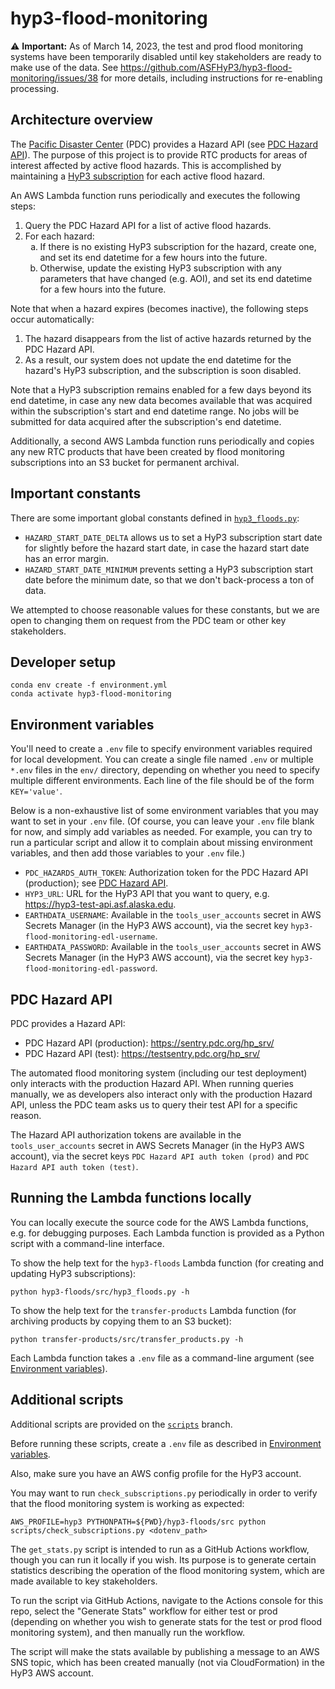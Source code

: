 # hyp3-flood-monitoring

⚠️ **Important:** As of March 14, 2023, the test and prod flood monitoring systems have been
temporarily disabled until key stakeholders are ready to make use of the data. See
https://github.com/ASFHyP3/hyp3-flood-monitoring/issues/38 for more details,
including instructions for re-enabling processing.

## Architecture overview

The [Pacific Disaster Center](https://www.pdc.org/about) (PDC)
provides a Hazard API (see [PDC Hazard API](#pdc-hazard-api)).
The purpose of this project is to provide RTC products for areas of interest affected by active flood hazards.
This is accomplished by maintaining a [HyP3 subscription](https://hyp3-docs.asf.alaska.edu/using/subscriptions/)
for each active flood hazard.

An AWS Lambda function runs periodically and executes the following steps:

<ol>
<li>
Query the PDC Hazard API for a list of active flood hazards.
</li>
<li>
For each hazard:
  <ol type="a">
  <li>
    If there is no existing HyP3 subscription for the hazard, create one, and set its end datetime for a few hours
    into the future.
  </li>
  <li>
    Otherwise, update the existing HyP3 subscription with any parameters that have changed (e.g. AOI),
    and set its end datetime for a few hours into the future.
  </li>
  </ol>
</li>
</ol>

Note that when a hazard expires (becomes inactive), the following steps occur automatically:

1. The hazard disappears from the list of active hazards returned by the PDC Hazard API.
2. As a result, our system does not update the end datetime for the hazard's HyP3 subscription,
   and the subscription is soon disabled.

Note that a HyP3 subscription remains enabled for a few days beyond its end datetime,
in case any new data becomes available that was acquired within the subscription's
start and end datetime range. No jobs will be submitted for data acquired after the subscription's end datetime.

Additionally, a second AWS Lambda function runs periodically and copies any new RTC products
that have been created by flood monitoring subscriptions into an S3 bucket for permanent
archival.

## Important constants

There are some important global constants defined in [`hyp3_floods.py`](./hyp3-floods/src/hyp3_floods.py):

* `HAZARD_START_DATE_DELTA` allows us to set a HyP3 subscription start date for slightly
  before the hazard start date, in case the hazard start date has an error margin.
* `HAZARD_START_DATE_MINIMUM` prevents setting a HyP3 subscription start date before the
  minimum date, so that we don't back-process a ton of data.

We attempted to choose reasonable values for these constants, but we are open to changing them on request from
the PDC team or other key stakeholders.

## Developer setup

```
conda env create -f environment.yml
conda activate hyp3-flood-monitoring
```

## Environment variables

You'll need to create a `.env` file to specify environment variables required for local development. You can create
a single file named `.env` or multiple `*.env` files in the `env/` directory, depending on whether you need to
specify multiple different environments. Each line of the file should be of the form `KEY='value'`.

Below is a non-exhaustive list of some environment variables that you may want to set in your `.env` file.
(Of course, you can leave your `.env` file blank for now, and simply add variables as needed.
For example, you can try to run a particular script and allow it to complain about missing
environment variables, and then add those variables to your `.env` file.)

* `PDC_HAZARDS_AUTH_TOKEN`: Authorization token for the PDC Hazard API (production);
   see [PDC Hazard API](#pdc-hazard-api).
* `HYP3_URL`: URL for the HyP3 API that you want to query, e.g. <https://hyp3-test-api.asf.alaska.edu>.
* `EARTHDATA_USERNAME`: Available in the `tools_user_accounts` secret in AWS Secrets Manager (in the HyP3 AWS account),
   via the secret key `hyp3-flood-monitoring-edl-username`.
* `EARTHDATA_PASSWORD`: Available in the `tools_user_accounts` secret in AWS Secrets Manager (in the HyP3 AWS account),
   via the secret key `hyp3-flood-monitoring-edl-password`.

## PDC Hazard API

PDC provides a Hazard API:

* PDC Hazard API (production): <https://sentry.pdc.org/hp_srv/>
* PDC Hazard API (test): <https://testsentry.pdc.org/hp_srv/>

The automated flood monitoring system (including our test deployment) only interacts with the production Hazard API.
When running queries manually, we as developers also interact only with the production Hazard API, unless the PDC
team asks us to query their test API for a specific reason.

The Hazard API authorization tokens are available in the `tools_user_accounts` secret in AWS Secrets Manager
(in the HyP3 AWS account), via the secret keys `PDC Hazard API auth token (prod)`
and `PDC Hazard API auth token (test)`.

## Running the Lambda functions locally

You can locally execute the source code for the AWS Lambda functions, e.g. for debugging purposes. Each Lambda
function is provided as a Python script with a command-line interface.

To show the help text for the `hyp3-floods` Lambda function
(for creating and updating HyP3 subscriptions):

```
python hyp3-floods/src/hyp3_floods.py -h
```

To show the help text for the `transfer-products` Lambda function
(for archiving products by copying them to an S3 bucket):

```
python transfer-products/src/transfer_products.py -h
```

Each Lambda function takes a `.env` file as a command-line argument
(see [Environment variables](#environment-variables)).

## Additional scripts

Additional scripts are provided on the
[`scripts`](https://github.com/ASFHyP3/hyp3-flood-monitoring/tree/scripts) branch.

Before running these scripts, create a `.env` file as described in
[Environment variables](#environment-variables).

Also, make sure you have an AWS config profile for the HyP3 account.

You may want to run `check_subscriptions.py` periodically in order to verify that
the flood monitoring system is working as expected:

```
AWS_PROFILE=hyp3 PYTHONPATH=${PWD}/hyp3-floods/src python scripts/check_subscriptions.py <dotenv_path>
```

The `get_stats.py` script is intended to run as a GitHub Actions workflow, though you can run it locally
if you wish. Its purpose is to generate certain statistics describing the operation of the flood
monitoring system, which are made available to key stakeholders.

To run the script via GitHub Actions, navigate to the Actions console for this repo,
select the "Generate Stats" workflow for either test or prod (depending on whether
you wish to generate stats for the test or prod flood monitoring system), and then
manually run the workflow.

The script will make the stats available by publishing a message to an AWS SNS topic, which
has been created manually (not via CloudFormation) in the HyP3 AWS account.

